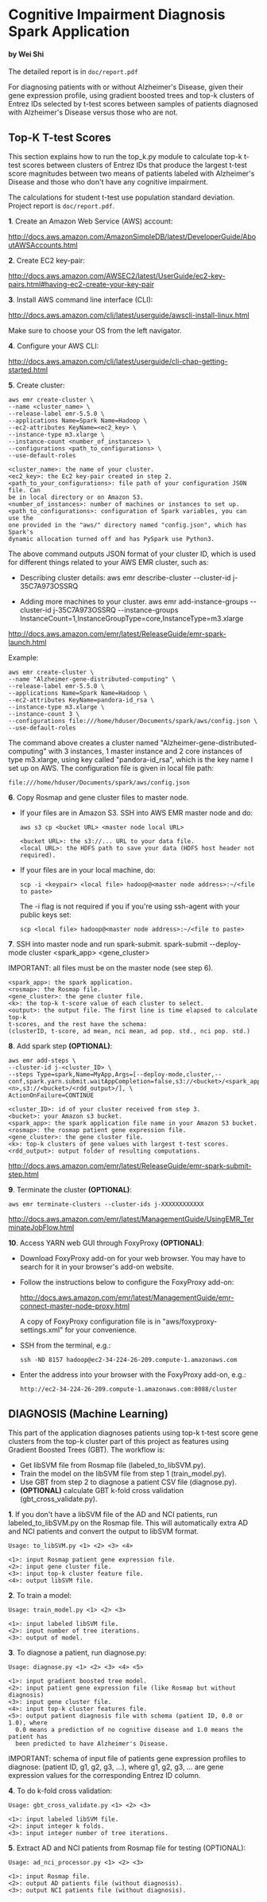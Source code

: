 # Cognitive Impairment Diagnosis Spark Application
#### by Wei Shi

The detailed report is in ```doc/report.pdf```

For diagnosing patients with or without Alzheimer's Disease, given their
gene expression profile, using gradient boosted trees and top-k clusters of
Entrez IDs selected by t-test scores between samples of patients diagnosed with
Alzheimer's Disease versus those who are not.

## Top-K T-test Scores
This section explains how to run the top_k.py module to calculate top-k
t-test scores between clusters of Entrez IDs that produce the largest 
t-test score magnitudes between two means of patients labeled with
Alzheimer's Disease and those who don't have any cognitive impairment.

The calculations for student t-test use population standard deviation. Project
report is ```doc/report.pdf```.


**1**. Create an Amazon Web Service (AWS) account:

http://docs.aws.amazon.com/AmazonSimpleDB/latest/DeveloperGuide/AboutAWSAccounts.html


**2**. Create EC2 key-pair:

http://docs.aws.amazon.com/AWSEC2/latest/UserGuide/ec2-key-pairs.html#having-ec2-create-your-key-pair


**3**. Install AWS command line interface (CLI):

http://docs.aws.amazon.com/cli/latest/userguide/awscli-install-linux.html

Make sure to choose your OS from the left navigator.

**4**. Configure your AWS CLI:

http://docs.aws.amazon.com/cli/latest/userguide/cli-chap-getting-started.html

**5**. Create cluster:
  ```
  aws emr create-cluster \
  --name <cluster_name> \
  --release-label emr-5.5.0 \
  --applications Name=Spark Name=Hadoop \
  --ec2-attributes KeyName=<ec2_key> \
  --instance-type m3.xlarge \
  --instance-count <number_of_instances> \
  --configurations <path_to_configurations> \
  --use-default-roles
  ```
  ```
  <cluster_name>: the name of your cluster.
  <ec2_key>: the Ec2 key-pair created in step 2.
  <path_to_your_configurations>: file path of your configuration JSON file. Can
  be in local directory or on Amazon S3.
  <number_of_instances>: number of machines or instances to set up.
  <path_to_configurations>: configuration of Spark variables, you can use the
  one provided in the "aws/" directory named "config.json", which has Spark's
  dynamic allocation turned off and has PySpark use Python3.
  ```
  The above command outputs JSON format of your cluster ID, which is used for
  different things related to your AWS EMR cluster, such as:
  
  - Describing cluster details:
  aws emr describe-cluster --cluster-id j-35C7A973OSSRQ

  - Adding more machines to your cluster.
  aws emr add-instance-groups --cluster-id j-35C7A973OSSRQ --instance-groups InstanceCount=1,InstanceGroupType=core,InstanceType=m3.xlarge

http://docs.aws.amazon.com/emr/latest/ReleaseGuide/emr-spark-launch.html

Example:
  ```
  aws emr create-cluster \
  --name "Alzheimer-gene-distributed-computing" \
  --release-label emr-5.5.0 \
  --applications Name=Spark Name=Hadoop \
  --ec2-attributes KeyName=pandora-id_rsa \
  --instance-type m3.xlarge \
  --instance-count 3 \
  --configurations file:///home/hduser/Documents/spark/aws/config.json \
  --use-default-roles
  ```

The command above creates a cluster named "Alzheimer-gene-distributed-computing" 
with 3 instances, 1 master instance and 2 core instances of type m3.xlarge, using key called
"pandora-id_rsa", which is the key name I set up on AWS. The configuration
file is given in local file path:
  
  ```file:///home/hduser/Documents/spark/aws/config.json```

**6**. Copy Rosmap and gene cluster files to master node.
  - If your files are in Amazon S3. SSH into AWS EMR master node and do:
    ```
    aws s3 cp <bucket URL> <master node local URL>
    ```
    ```
    <bucket URL>: the s3://... URL to your data file.
    <local URL>: the HDFS path to save your data (HDFS host header not required).
    ```
    
  - If your files are in your local machine, do:
    ```
    scp -i <keypair> <local file> hadoop@<master node address>:~/<file to paste>
    ```

    The -i <keypair> flag is not required if you
    if you're using ssh-agent with your public keys set:
    ```
    scp <local file> hadoop@<master node address>:~/<file to paste>
    ```

**7**. SSH into master node and run spark-submit.
  spark-submit --deploy-mode cluster <spark_app> <rosmap> <gene_cluster> <k> <output>

  IMPORTANT: all files must be on the master node (see step 6).
  ```
  <spark_app>: the spark application.
  <rosmap>: the Rosmap file.
  <gene_cluster>: the gene cluster file.
  <k>: the top-k t-score value of each cluster to select.
  <output>: the output file. The first line is time elapsed to calculate top-k
  t-scores, and the rest have the schema:
  (clusterID, t-score, ad mean, nci mean, ad pop. std., nci pop. std.)
  ```

**8**. Add spark step **(OPTIONAL)**:
  ```
  aws emr add-steps \
  --cluster-id j-<cluster_ID> \
  --steps Type=spark,Name=MyApp,Args=[--deploy-mode,cluster,--conf,spark.yarn.submit.waitAppCompletion=false,s3://<bucket>/<spark_app>,s3://<bucket>/<rosmap>,s3://<bucket>/<gene_cluster>,<n>,s3://<bucket>/<rdd_output>/], \
  ActionOnFailure=CONTINUE
  ```
    <cluster_ID>: id of your cluster received from step 3.
    <bucket>: your Amazon s3 bucket.
    <spark_app>: the spark application file name in your Amazon S3 bucket.
    <rosmap>: the rosmap patient gene expression file.
    <gene_cluster>: the gene cluster file.
    <k>: top-k clusters of gene values with largest t-test scores.
    <rdd_output>: output folder of resulting computations.

  http://docs.aws.amazon.com/emr/latest/ReleaseGuide/emr-spark-submit-step.html


**9**. Terminate the cluster **(OPTIONAL)**:
  ```
  aws emr terminate-clusters --cluster-ids j-XXXXXXXXXXXX
  ```

  http://docs.aws.amazon.com/emr/latest/ManagementGuide/UsingEMR_TerminateJobFlow.html


**10**. Access YARN web GUI through FoxyProxy **(OPTIONAL)**:
  - Download FoxyProxy add-on for your web browser. You may have to search for
    it in your browser's add-on website.
  - Follow the instructions below to configure the FoxyProxy add-on:
  
    http://docs.aws.amazon.com/emr/latest/ManagementGuide/emr-connect-master-node-proxy.html

    A copy of FoxyProxy configuration file is in "aws/foxyproxy-settings.xml"
    for your convenience.
    
  - SSH from the terminal, e.g.:
  
    ```ssh -ND 8157 hadoop@ec2-34-224-26-209.compute-1.amazonaws.com```

  - Enter the address into your browser with the FoxyProxy add-on, e.g.:

    ```http://ec2-34-224-26-209.compute-1.amazonaws.com:8088/cluster```

## DIAGNOSIS (Machine Learning)
This part of the application diagnoses patients using top-k t-test score gene clusters
from the top-k cluster part of this project as features using Gradient Boosted Trees
(GBT). The workflow is:
  - Get libSVM file from Rosmap file (labeled_to_libSVM.py).
  - Train the model on the libSVM file from step 1 (train_model.py).
  - Use GBT from step 2 to diagnose a patient CSV file (diagnose.py).
  - **(OPTIONAL)** calculate GBT k-fold cross validation (gbt_cross_validate.py).

**1**. If you don't have a libSVM file of the AD and NCI patients, run
  labeled_to_libSVM.py on the Rosmap file. This will automatically extra AD and NCI patients and
  convert the output to libSVM format.

  ```
  Usage: to_libSVM.py <1> <2> <3> <4>
  ```
  ```
  <1>: input Rosmap patient gene expression file.
  <2>: input gene cluster file.
  <3>: input top-k cluster feature file.
  <4>: output libSVM file.
  ```

**2**. To train a model:
  ```
  Usage: train_model.py <1> <2> <3>
  ```
  ```
  <1>: input labeled libSVM file.
  <2>: input number of tree iterations.
  <3>: output of model.
  ```

**3**. To diagnose a patient, run diagnose.py:
  ```
  Usage: diagnose.py <1> <2> <3> <4> <5>
  ```
  ```
  <1>: input gradient boosted tree model.
  <2>: input patient gene expression file (like Rosmap but without diagnosis)
  <3>: input gene cluster file.
  <4>: input top-k cluster features file.
  <5>: output patient diagnosis file with schema (patient ID, 0.0 or 1.0), where
    0.0 means a prediction of no cognitive disease and 1.0 means the patient has
    been predicted to have Alzheimer's Disease.
  ```
  IMPORTANT: schema of input file of patients gene expression profiles to
    diagnose: (patient ID, g1, g2, g3, ...), where g1, g2, g3, ... are gene
    expression values for the corresponding Entrez ID column.


**4**. To do k-fold cross validation:
  ```
  Usage: gbt_cross_validate.py <1> <2> <3>
  ```
  ```
  <1>: input labeled libSVM file.
  <2>: input integer k folds.
  <3>: input integer number of tree iterations.
  ```

**5**. Extract AD and NCI patients from Rosmap file for testing (OPTIONAL):
  ```
  Usage: ad_nci_processor.py <1> <2> <3>
  ```
  ```
  <1>: input Rosmap file.
  <2>: output AD patients file (without diagnosis).
  <3>: output NCI patients file (without diagnosis).
  ```
